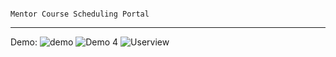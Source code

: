                                                                         Mentor Course Scheduling Portal

*************************************************************************************************************************************************************************************
Demo:
![demo](https://github.com/Praveen2700/RACE/assets/56463753/e09e9adf-0c46-47d4-9a93-4d09765761df)
![Demo 4](https://github.com/Praveen2700/RACE/assets/56463753/5707604f-faf1-4eff-b53b-a8206eb64cea)
![Userview](https://github.com/Praveen2700/RACE/assets/56463753/6e2fdc3a-3c55-49a7-81a0-5c531ea94044)
